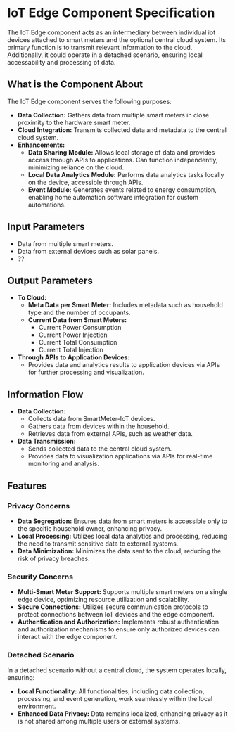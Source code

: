 # IoT Edge Component Specification

The IoT Edge component acts as an intermediary between individual iot devices attached to smart meters and the optional central cloud system. Its primary function is to transmit relevant information to the cloud. Additionally, it could operate in a detached scenario, ensuring local accessability and processing of data.

## What is the Component About

The IoT Edge component serves the following purposes:
- **Data Collection:** Gathers data from multiple smart meters in close proximity to the hardware smart meter.
- **Cloud Integration:** Transmits collected data and metadata to the central cloud system.
- **Enhancements:**
    - **Data Sharing Module:** Allows local storage of data and provides access through APIs to applications. Can function independently, minimizing reliance on the cloud.
    - **Local Data Analytics Module:** Performs data analytics tasks locally on the device, accessible through APIs.
    - **Event Module:** Generates events related to energy consumption, enabling home automation software integration for custom automations.

## Input Parameters

- Data from multiple smart meters.
- Data from external devices such as solar panels.
- ??

## Output Parameters

- **To Cloud:**
    - **Meta Data per Smart Meter:** Includes metadata such as household type and the number of occupants.
    - **Current Data from Smart Meters:**
        - Current Power Consumption
        - Current Power Injection
        - Current Total Consumption
        - Current Total Injection
- **Through APIs to Application Devices:**
    - Provides data and analytics results to application devices via APIs for further processing and visualization.

## Information Flow

- **Data Collection:**
    - Collects data from SmartMeter-IoT devices.
    - Gathers data from devices within the household.
    - Retrieves data from external APIs, such as weather data.
- **Data Transmission:**
    - Sends collected data to the central cloud system.
    - Provides data to visualization applications via APIs for real-time monitoring and analysis.

## Features

### Privacy Concerns

- **Data Segregation:** Ensures data from smart meters is accessible only to the specific household owner, enhancing privacy.
- **Local Processing:** Utilizes local data analytics and processing, reducing the need to transmit sensitive data to external systems.
- **Data Minimization:** Minimizes the data sent to the cloud, reducing the risk of privacy breaches.

### Security Concerns

- **Multi-Smart Meter Support:** Supports multiple smart meters on a single edge device, optimizing resource utilization and scalability.
- **Secure Connections:** Utilizes secure communication protocols to protect connections between IoT devices and the edge component.
- **Authentication and Authorization:** Implements robust authentication and authorization mechanisms to ensure only authorized devices can interact with the edge component.

### Detached Scenario

In a detached scenario without a central cloud, the system operates locally, ensuring:
- **Local Functionality:** All functionalities, including data collection, processing, and event generation, work seamlessly within the local environment.
- **Enhanced Data Privacy:** Data remains localized, enhancing privacy as it is not shared among multiple users or external systems.